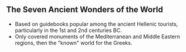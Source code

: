 The Seven Ancient Wonders of the World
--------------------------------------

* Based on guidebooks popular among the ancient Hellenic tourists, particularly in the 1st and 2nd centuries BC.
* Only covered monuments of the Mediterranean and Middle Eastern regions, then the "known" world for the Greeks.
